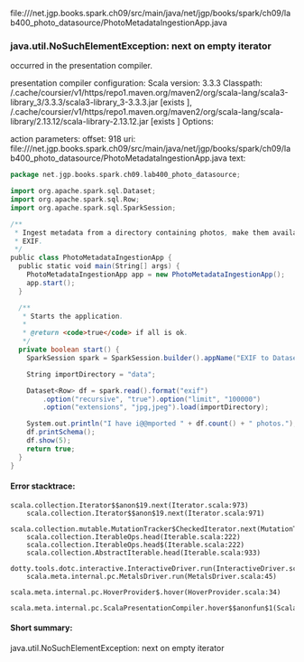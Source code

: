 file://<WORKSPACE>/net.jgp.books.spark.ch09/src/main/java/net/jgp/books/spark/ch09/lab400_photo_datasource/PhotoMetadataIngestionApp.java
### java.util.NoSuchElementException: next on empty iterator

occurred in the presentation compiler.

presentation compiler configuration:
Scala version: 3.3.3
Classpath:
<HOME>/.cache/coursier/v1/https/repo1.maven.org/maven2/org/scala-lang/scala3-library_3/3.3.3/scala3-library_3-3.3.3.jar [exists ], <HOME>/.cache/coursier/v1/https/repo1.maven.org/maven2/org/scala-lang/scala-library/2.13.12/scala-library-2.13.12.jar [exists ]
Options:



action parameters:
offset: 918
uri: file://<WORKSPACE>/net.jgp.books.spark.ch09/src/main/java/net/jgp/books/spark/ch09/lab400_photo_datasource/PhotoMetadataIngestionApp.java
text:
```scala
package net.jgp.books.spark.ch09.lab400_photo_datasource;

import org.apache.spark.sql.Dataset;
import org.apache.spark.sql.Row;
import org.apache.spark.sql.SparkSession;

/**
 * Ingest metadata from a directory containing photos, make them available as
 * EXIF.
 */
public class PhotoMetadataIngestionApp {
  public static void main(String[] args) {
    PhotoMetadataIngestionApp app = new PhotoMetadataIngestionApp();
    app.start();
  }

  /**
   * Starts the application.
   * 
   * @return <code>true</code> if all is ok.
   */
  private boolean start() {
    SparkSession spark = SparkSession.builder().appName("EXIF to Dataset").master("local").getOrCreate();

    String importDirectory = "data";

    Dataset<Row> df = spark.read().format("exif")
        .option("recursive", "true").option("limit", "100000")
        .option("extensions", "jpg,jpeg").load(importDirectory);

    System.out.println("I have i@@mported " + df.count() + " photos.");
    df.printSchema();
    df.show(5);
    return true;
  }
}

```



#### Error stacktrace:

```
scala.collection.Iterator$$anon$19.next(Iterator.scala:973)
	scala.collection.Iterator$$anon$19.next(Iterator.scala:971)
	scala.collection.mutable.MutationTracker$CheckedIterator.next(MutationTracker.scala:76)
	scala.collection.IterableOps.head(Iterable.scala:222)
	scala.collection.IterableOps.head$(Iterable.scala:222)
	scala.collection.AbstractIterable.head(Iterable.scala:933)
	dotty.tools.dotc.interactive.InteractiveDriver.run(InteractiveDriver.scala:168)
	scala.meta.internal.pc.MetalsDriver.run(MetalsDriver.scala:45)
	scala.meta.internal.pc.HoverProvider$.hover(HoverProvider.scala:34)
	scala.meta.internal.pc.ScalaPresentationCompiler.hover$$anonfun$1(ScalaPresentationCompiler.scala:368)
```
#### Short summary: 

java.util.NoSuchElementException: next on empty iterator